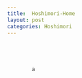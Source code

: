 ```yaml
---
title:  Hoshimori-Home
layout: post
categories: Hoshimori
---
```


<code>
    <link rel="stylesheet" type="text/css" href="https://pto8913.github.io/pto8913/Hoshimori/css/Hoshimori.css">
    <div class="bg_Home">
        a
    </div>
</code>